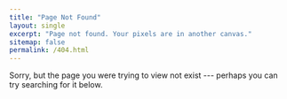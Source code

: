 ```yaml
---
title: "Page Not Found"
layout: single
excerpt: "Page not found. Your pixels are in another canvas."
sitemap: false
permalink: /404.html
---
```


Sorry, but the page you were trying to view not exist --- perhaps you can try searching for it below.

<script type="text/javascript">
	var GOOG_FIXURL_LANG = 'en';
	var GOOG_FIXURL_SITE = '{{ site.url }}'
</script>
<script type="text/javascript"
	src="//linkhelp.clients.google.com/tbproxy/lh/wm/fixurl.js">
</script>
	